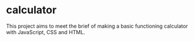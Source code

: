 # calculator

This project aims to meet the brief of making a basic functioning calculator with JavaScript, CSS and HTML. 
